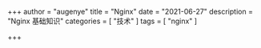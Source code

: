 +++
author = "augenye"
title = "Nginx"
date = "2021-06-27"
description = "Nginx 基础知识"
categories = [
    "技术"
]
tags = [
    "nginx"
]

+++